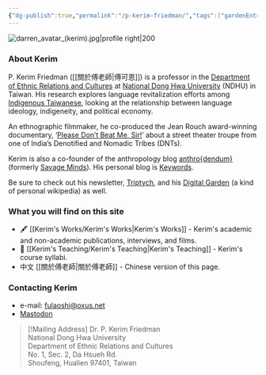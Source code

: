 ```yaml
---
{"dg-publish":true,"permalink":"/p-kerim-friedman/","tags":["gardenEntry"]}
---
```



![darren_avatar_(kerim).jpg|profile right|200](/img/user/_media/darren_avatar_(kerim).jpg)
### About Kerim
P. Kerim Friedman ([[關於傅老師\|傅可恩]]) is a professor in the [Department of Ethnic Relations and Cultures](https://rc025.ndhu.edu.tw/?Lang=en) at [National Dong Hwa University](https://epage.ndhu.edu.tw/bin/home.php?Lang=en) (NDHU) in Taiwan. His research explores language revitalization efforts among [Indigenous Taiwanese](https://en.wikipedia.org/wiki/Taiwanese_indigenous_peoples), looking at the relationship between language ideology, indigeneity, and political economy.

An ethnographic filmmaker, he co-produced the Jean Rouch award-winning documentary, ‘[Please Don’t Beat Me, Sir!](https://pleasedontbeatmesir.fournineandahalf.com/)’ about a street theater troupe from one of India’s Denotified and Nomadic Tribes (DNTs).

Kerim is also a co-founder of the anthropology blog [anthro{dendum}](https://anthrodendum.org/) (formerly [Savage Minds](https://savageminds.org/)). His personal blog is [Keywords](https://keywords.oxus.net/). 

Be sure to check out his newsletter, [Triptych](https://triptych.oxus.net), and his [Digital Garden](https:://garden.oxus.net) (a kind of personal wikipedia) as well.

### What you will find on this site
- 🖋 [[Kerim's Works/Kerim's Works\|Kerim's Works]] - Kerim's academic and non-academic publications, interviews, and films.
 - 📓 [[Kerim's Teaching/Kerim's Teaching\|Kerim's Teaching]] - Kerim's course syllabi.
- 中文 [[關於傅老師\|關於傅老師]] - Chinese version of this page.

### Contacting Kerim
- e-mail: fulaoshi@oxus.net
- [Mastodon](https://zirk.us/@kerim)

>[!Mailing Address]
>Dr. P. Kerim Friedman  
>National Dong Hwa University  
>Department of Ethnic Relations and Cultures  
>No. 1, Sec. 2, Da Hsueh Rd.  
>Shoufeng, Hualien 97401, Taiwan  